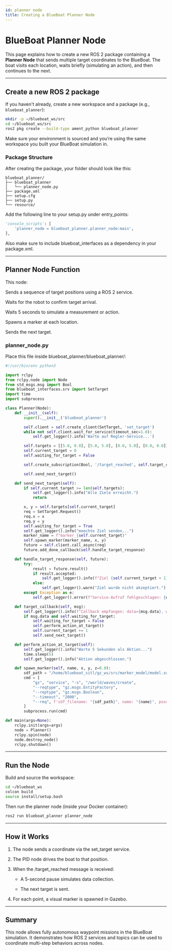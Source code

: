 ```yaml
---
id: planner node
title: Creating a BlueBoat Planner Node
---
```


# BlueBoat Planner Node

This page explains how to create a new ROS 2 package containing a **Planner Node** that sends multiple target coordinates to the BlueBoat. The boat visits each location, waits briefly (simulating an action), and then continues to the next.

---

## Create a new ROS 2 package

If you haven't already, create a new workspace and a package (e.g., `blueboat_planner`):

```bash
mkdir -p ~/blueboat_ws/src
cd ~/blueboat_ws/src
ros2 pkg create --build-type ament_python blueboat_planner
```

Make sure your environment is sourced and you’re using the same workspace you built your BlueBoat simulation in.

### Package Structure

After creating the package, your folder should look like this:
```text
blueboat_planner/
├── blueboat_planner
│   └── planner_node.py
├── package.xml
├── setup.cfg
├── setup.py
└── resource/
```

Add the following line to your setup.py under entry_points:
```python
'console_scripts': [
    'planner_node = blueboat_planner.planner_node:main',
],
```
Also make sure to include blueboat_interfaces as a dependency in your package.xml.

---

## Planner Node Function

This node:

Sends a sequence of target positions using a ROS 2 service.

Waits for the robot to confirm target arrival.

Waits 5 seconds to simulate a measurement or action.

Spawns a marker at each location.

Sends the next target.

### planner_node.py

Place this file inside blueboat_planner/blueboat_planner/:
```python
#!/usr/bin/env python3

import rclpy
from rclpy.node import Node
from std_msgs.msg import Bool
from blueboat_interfaces.srv import SetTarget
import time
import subprocess

class Planner(Node):
    def __init__(self):
        super().__init__('blueboat_planner')

        self.client = self.create_client(SetTarget, 'set_target')
        while not self.client.wait_for_service(timeout_sec=1.0):
            self.get_logger().info('Warte auf Regler-Service...')

        self.targets = [[5.0, 0.0], [5.0, 5.0], [0.0, 5.0], [0.0, 0.0]]
        self.current_target = 0
        self.waiting_for_target = False

        self.create_subscription(Bool, '/target_reached', self.target_callback, 10)

        self.send_next_target()

    def send_next_target(self):
        if self.current_target >= len(self.targets):
            self.get_logger().info("Alle Ziele erreicht.")
            return

        x, y = self.targets[self.current_target]
        req = SetTarget.Request()
        req.x = x
        req.y = y
        self.waiting_for_target = True
        self.get_logger().info("moechte Ziel senden...")
        marker_name = f"marker_{self.current_target}"
        self.spawn_marker(marker_name, x, y)
        future = self.client.call_async(req)
        future.add_done_callback(self.handle_target_response)

    def handle_target_response(self, future):
        try:
            result = future.result()
            if result.accepted:
                self.get_logger().info(f"Ziel {self.current_target + 1} gesendet.")
            else:
                self.get_logger().warn("Ziel wurde nicht akzeptiert.")
        except Exception as e:
            self.get_logger().error(f"Service-Aufruf fehlgeschlagen: {e}")

    def target_callback(self, msg):
        self.get_logger().info(f"Callback empfangen: data={msg.data}, waiting={self.waiting_for_target}")
        if msg.data and self.waiting_for_target:
            self.waiting_for_target = False
            self.perform_action_at_target()
            self.current_target += 1
            self.send_next_target()

    def perform_action_at_target(self):
        self.get_logger().info("Warte 5 Sekunden als Aktion...")
        time.sleep(5)
        self.get_logger().info("Aktion abgeschlossen.")

    def spawn_marker(self, name, x, y, z=0.0):
        sdf_path = "/home/blueboat_sitl/gz_ws/src/marker_model/model.sdf"
        cmd = [
            "gz", "service", "-s", "/world/waves/create",
            "--reqtype", "gz.msgs.EntityFactory",
            "--reptype", "gz.msgs.Boolean",
            "--timeout", "2000",
            "--req", f'sdf_filename: "{sdf_path}", name: "{name}", pose: {{ position: {{ x: {x}, y: {y}, z: {z} }} }}'
        ]
        subprocess.run(cmd)

def main(args=None):
    rclpy.init(args=args)
    node = Planner()
    rclpy.spin(node)
    node.destroy_node()
    rclpy.shutdown()
```

---

## Run the Node

Build and source the workspace:

```bash
cd ~/blueboat_ws
colcon build
source install/setup.bash
```
Then run the planner node (inside your Docker container):

```bash
ros2 run blueboat_planner planner_node
```

---

## How it Works

1. The node sends a coordinate via the set_target service.

2. The PID node drives the boat to that position.

3. When the /target_reached message is received:

    - A 5-second pause simulates data collection.

    - The next target is sent.

4. For each point, a visual marker is spawned in Gazebo.

---

## Summary

This node allows fully autonomous waypoint missions in the BlueBoat simulation. It demonstrates how ROS 2 services and topics can be used to coordinate multi-step behaviors across nodes.